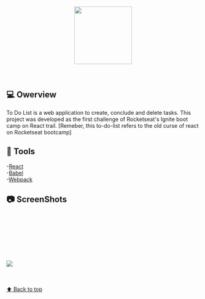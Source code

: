 <h1 align="center"> 
  <img width="150px" src="https://user-images.githubusercontent.com/80908772/194682213-90fe28ca-5203-40fc-be8d-7981eace7da6.png"/>
</h1>
<br/>

## 💻 Owerview
To Do List is a web application to create, conclude and delete tasks. This project was developed as the first challenge of Rocketseat's Ignite boot camp on React trail.
[Remeber, this to-do-list refers to the old curse of react on Rocketseat bootcamp]

## :hammer: Tools
-[React](https://pt-br.reactjs.org)<br/>
-[Babel](https://babeljs.io)<br/>
-[Webpack](https://v4.webpack.js.org/configuration/dev-server/)<br/> 

## :camera: ScreenShots
<h1 aling="center">
  <img style="margin-top:100px;" src="https://user-images.githubusercontent.com/80908772/194682212-63916ade-856b-4453-b33e-e867b9b97c94.png"/>
</h1>
<br/>
<a href='#top'>

:arrow_up: Back to top

</a>
